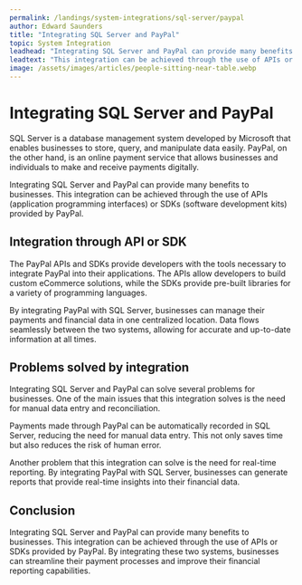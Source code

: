 ```yaml
---
permalink: /landings/system-integrations/sql-server/paypal
author: Edward Saunders
title: "Integrating SQL Server and PayPal"
topic: System Integration
leadhead: "Integrating SQL Server and PayPal can provide many benefits to businesses"
leadtext: "This integration can be achieved through the use of APIs or SDKs provided by PayPal. By integrating these two systems, businesses can streamline their payment processes and improve their financial reporting capabilities."
image: /assets/images/articles/people-sitting-near-table.webp
---
```

<div class="arttext">    <h1>Integrating SQL Server and PayPal</h1>
    <p>SQL Server is a database management system developed by Microsoft that enables businesses to store, query, and manipulate data easily. PayPal, on the other hand, is an online payment service that allows businesses and individuals to make and receive payments digitally.</p>
    <p>Integrating SQL Server and PayPal can provide many benefits to businesses. This integration can be achieved through the use of APIs (application programming interfaces) or SDKs (software development kits) provided by PayPal.</p>
    <h2>Integration through API or SDK</h2>
    <p>The PayPal APIs and SDKs provide developers with the tools necessary to integrate PayPal into their applications. The APIs allow developers to build custom eCommerce solutions, while the SDKs provide pre-built libraries for a variety of programming languages.</p>
    <p>By integrating PayPal with SQL Server, businesses can manage their payments and financial data in one centralized location. Data flows seamlessly between the two systems, allowing for accurate and up-to-date information at all times.</p>
    <h2>Problems solved by integration</h2>
    <p>Integrating SQL Server and PayPal can solve several problems for businesses. One of the main issues that this integration solves is the need for manual data entry and reconciliation.</p>
    <p>Payments made through PayPal can be automatically recorded in SQL Server, reducing the need for manual data entry. This not only saves time but also reduces the risk of human error.</p>
    <p>Another problem that this integration can solve is the need for real-time reporting. By integrating PayPal with SQL Server, businesses can generate reports that provide real-time insights into their financial data.</p>
    <h2>Conclusion</h2>
    <p>Integrating SQL Server and PayPal can provide many benefits to businesses. This integration can be achieved through the use of APIs or SDKs provided by PayPal. By integrating these two systems, businesses can streamline their payment processes and improve their financial reporting capabilities.</p>
</div>
